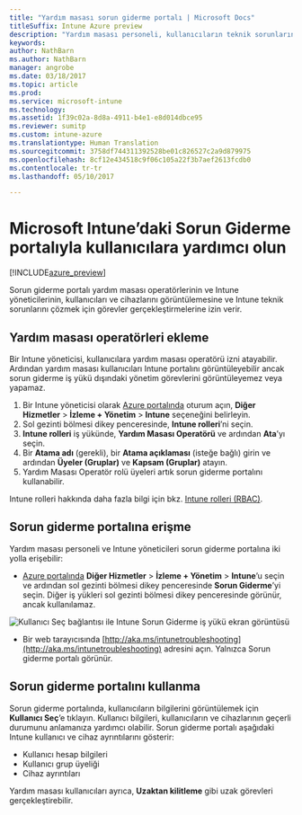 ```yaml
---
title: "Yardım masası sorun giderme portalı | Microsoft Docs"
titleSuffix: Intune Azure preview
description: "Yardım masası personeli, kullanıcıların teknik sorunlarını çözmek için sorun giderme portalını kullanır"
keywords: 
author: NathBarn
ms.author: NathBarn
manager: angrobe
ms.date: 03/18/2017
ms.topic: article
ms.prod: 
ms.service: microsoft-intune
ms.technology: 
ms.assetid: 1f39c02a-8d8a-4911-b4e1-e8d014dbce95
ms.reviewer: sumitp
ms.custom: intune-azure
ms.translationtype: Human Translation
ms.sourcegitcommit: 3758df744311392528be01c826527c2a9d879975
ms.openlocfilehash: 8cf12e434518c9f06c105a22f3b7aef2613fcdb0
ms.contentlocale: tr-tr
ms.lasthandoff: 05/10/2017

---
```

# <a name="help-users-with-the-troubleshooting-portal-in-microsoft-intune"></a>Microsoft Intune’daki Sorun Giderme portalıyla kullanıcılara yardımcı olun

[!INCLUDE[azure_preview](../includes/azure_preview.md)]

Sorun giderme portalı yardım masası operatörlerinin ve Intune yöneticilerinin, kullanıcıları ve cihazlarını görüntülemesine ve Intune teknik sorunlarını çözmek için görevler gerçekleştirmelerine izin verir.

## <a name="add-help-desk-operators"></a>Yardım masası operatörleri ekleme
Bir Intune yöneticisi, kullanıcılara yardım masası operatörü izni atayabilir. Ardından yardım masası kullanıcıları Intune portalını görüntüleyebilir ancak sorun giderme iş yükü dışındaki yönetim görevlerini görüntüleyemez veya yapamaz.

1. Bir Intune yöneticisi olarak [Azure portalında](https:portal.azure.com) oturum açın, **Diğer Hizmetler** > **İzleme + Yönetim** > **Intune** seçeneğini belirleyin.
2. Sol gezinti bölmesi dikey penceresinde, **Intune rolleri**’ni seçin.
3. **Intune rolleri** iş yükünde, **Yardım Masası Operatörü** ve ardından **Ata**’yı seçin.
4. Bir **Atama adı** (gerekli), bir **Atama açıklaması** (isteğe bağlı) girin ve ardından **Üyeler (Gruplar)** ve **Kapsam (Gruplar)** atayın.
5. Yardım Masası Operatör rolü üyeleri artık sorun giderme portalını kullanabilir.

Intune rolleri hakkında daha fazla bilgi için bkz. [Intune rolleri (RBAC)](../access-control/role-based-access-control.md).

## <a name="access-the-troubleshooting-portal"></a>Sorun giderme portalına erişme

Yardım masası personeli ve Intune yöneticileri sorun giderme portalına iki yolla erişebilir:
- [Azure portalında](https://portal.azure.com) **Diğer Hizmetler** > **İzleme + Yönetim** > **Intune**’u seçin ve ardından sol gezinti bölmesi dikey penceresinde **Sorun Giderme**’yi seçin. Diğer iş yükleri sol gezinti bölmesi dikey penceresinde görünür, ancak kullanılamaz.

![Kullanıcı Seç bağlantısı ile Intune Sorun Giderme iş yükü ekran görüntüsü](media/help-desk-user.png)
- Bir web tarayıcısında [http://aka.ms/intunetroubleshooting](http://aka.ms/intunetroubleshooting) adresini açın. Yalnızca Sorun giderme portalı görünür.

## <a name="use-the-troubleshooting-portal"></a>Sorun giderme portalını kullanma

Sorun giderme portalında, kullanıcıların bilgilerini görüntülemek için **Kullanıcı Seç**’e tıklayın. Kullanıcı bilgileri, kullanıcıların ve cihazlarının geçerli durumunu anlamanıza yardımcı olabilir. Sorun giderme portalı aşağıdaki Intune kullanıcı ve cihaz ayrıntılarını gösterir:
- Kullanıcı hesap bilgileri
- Kullanıcı grup üyeliği
- Cihaz ayrıntıları

Yardım masası kullanıcıları ayrıca, **Uzaktan kilitleme** gibi uzak görevleri gerçekleştirebilir.

